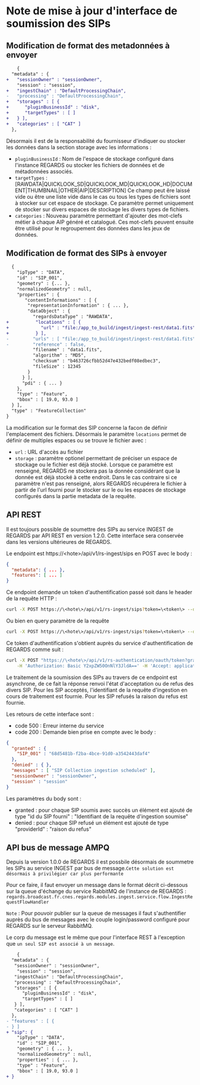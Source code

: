 # Note de mise à jour d'interface de soumission des SIPs

## Modification de format des metadonnées à envoyer

```diff
    {
  "metadata" : {
+   "sessionOwner" : "sessionOwner",
    "session" : "session",
+   "ingestChain" : "DefaultProcessingChain",
-   "processing" : "DefaultProcessingChain",
+   "storages" : [ {
+      "pluginBusinessId" : "disk",
+      "targetTypes" : [ ]
+   } ],
+   "categories" : [ "CAT" ]
  },
```

Désormais il est de la responsabilité du fournisseur d'indiquer ou stocker les données dans la section storage avec les informations :   
 - `pluginBusinessId` : Nom de l'espace de stockage configuré dans l'instance REGARDS ou stocker les fichiers de données et de métadonnées associés.  
 - `targetTypes` : [RAWDATA|QUICKLOOK_SD|QUICKLOOK_MD|QUICKLOOK_HD|DOCUMENT|THUMBNAIL|OTHER|AIP|DESCRIPTION] Ce champ peut êre laissé vide ou être une liste vide dans le cas ou tous les types de fichiers sont à stocker sur cet espace de stockage. Ce paramètre permet uniquement de stocker sur divers espaces de stockage les divers types de fichiers.  
- `categories` : Nouveau paramètre permettant d'ajouter des mot-clefs métier à chaque AIP généré et catalogué. Ces mot-clefs peuvent ensuite être utilisé pour le regroupement des données dans les jeux de données.  

## Modification de format des SIPs à envoyer
```diff
  {
    "ipType" : "DATA",
    "id" : "SIP_001",
    "geometry" : {... },
    "normalizedGeometry" : null,
    "properties" : {
       "contentInformations" : [ {
        "representationInformation" : { ... },
        "dataObject" : {
          "regardsDataType" : "RAWDATA",
+          "locations" : [ {
+            "url" : "file:/app_to_build/ingest/ingest-rest/data1.fits"
+          } ],
-         "urls" : [ "file:/app_to_build/ingest/ingest-rest/data1.fits" ],
-         "reference" : false,
          "filename" : "data1.fits",
          "algorithm" : "MD5",
          "checksum" : "b463726cfbb52d47e432bedf08edbec3",
          "fileSize" : 12345
        }
      } ],
      "pdi" : { ... }
    },
    "type" : "Feature",
    "bbox" : [ 19.0, 93.0 ]
  } ],
  "type" : "FeatureCollection"
}
```
La modification sur le format des SIP concerne la facon de définir l'emplacement des fichiers. Désormais le paramètre `locations` permet de définir de multiples espaces  ou se trouve le fichier avec :  
 - `url` : URL d'accès au fichier  
 - `storage` : paramètre optionel permettant de préciser un espace de stockage ou le fichier est déjà stocké. Lorsque ce paramètre est renseigné, REGARDS ne stockera pas la donnée considérant que la donnée est déjà stocké à cette endroit. Dans le cas contraire si ce paramètre n'est pas renseigné, alors REGARDS récupérera le fichier à partir de l'url fourni pour le stocker sur le ou les espaces de stockage configurés dans la partie metadata de la requête.  

## API REST

Il est toujours possible de soumettre des SIPs au service INGEST de REGARDS par API REST en version 1.2.0. Cette interface sera conservée dans les versions ultérieures de REGARDS.  

Le endpoint est https://\<hote\>/api/v1/rs-ingest/sips en POST avec le body :  
```json
{
  "metadata": { ... },
  "features": [ ... ]
}
```

Ce endpoint demande un token d'authentification passé soit dans le header de la requête HTTP :  
```sh
curl -X POST https://\<hote\>/api/v1/rs-ingest/sips?token=\<token\> --data-binary @request.json -H "Authorization : Bearer \<token\>"
```

Ou bien en query paramètre de la requête  
```sh
curl -X POST https://\<hote\>/api/v1/rs-ingest/sips?token=\<token\> --data-binary @request.json
```

Ce token d'authentification s'obtient auprès du service d'authentification de REGARDS comme suit :  
```sh
curl -X POST "https://\<hote\>/api/v1/rs-authentication/oauth/token?grant_type=password&username=user&password=password&scope=project" \
	-H 'Authorization: Basic Y2xpZW50OnNlY3JldA==' -H 'Accept: application/json, text/plain'
```

Le traitement de la soumission des SIPs au travers de ce endpoint est asynchrone, de ce fait la réponse renvoi l'état d'acceptation ou de refus des divers SIP. Pour les SIP acceptés, l'identifiant de la requête d'ingestion en cours de traitement est fournie. Pour les SIP refusés la raison du refus est fournie.

Les retours de cette interface sont :
- code 500 : Erreur interne du service
- code 200 : Demande bien prise en compte avec le body :
```json
{
  "granted" : {
    "SIP_001" : "68d5481b-f2ba-4bce-91d0-a3542443daf4"
  },
  "denied" : { },
  "messages" : [ "SIP Collection ingestion scheduled" ],
  "sessionOwner" : "sessionOwner",
  "session" : "session"
}
```
Les paramètres du body sont :  
 - granted : pour chaque SIP soumis avec succès un élément est ajouté de type "id du SIP fourni" : "Identifiant de la requête d'ingestion soumise"  
 - denied : pour chaque SIP refusé un élément est ajouté de type "providerId" : "raison du refus"  


## API bus de message AMPQ

Depuis la version 1.0.0 de REGARDS il est possbile désormais de soummetre les SIPs au service INGEST par bus de message.`Cette solution est désormais à privilégier car plus performante`  

Pour ce faire, il faut envoyer un message dans le format décrit ci-dessous sur la queue d'échange du service RabbitMQ de l'instance de REGARDS : 
`regards.broadcast.fr.cnes.regards.modules.ingest.service.flow.IngestRequestFlowHandler`

`Note` : Pour pouvoir publier sur la queue de messages il faut s'authentifier auprès du bus de messages avec le couple login/password configuré pour REGARDS sur le serveur RabbitMQ. 

Le corp du message est le même que pour l'interface REST à l'exception que `un seul SIP est associé à un message`.

```diff
    {
  "metadata" : {
   "sessionOwner" : "sessionOwner",
    "session" : "session",
   "ingestChain" : "DefaultProcessingChain",
   "processing" : "DefaultProcessingChain",
   "storages" : [ {
      "pluginBusinessId" : "disk",
      "targetTypes" : [ ]
   } ],
   "categories" : [ "CAT" ]
  },
- "features" : [ {
- } ]
+ "sip": {
    "ipType" : "DATA",
    "id" : "SIP_001",
    "geometry" : { ... },
    "normalizedGeometry" : null,
    "properties" : { ... },
    "type" : "Feature",
    "bbox" : [ 19.0, 93.0 ]
+ }
```


